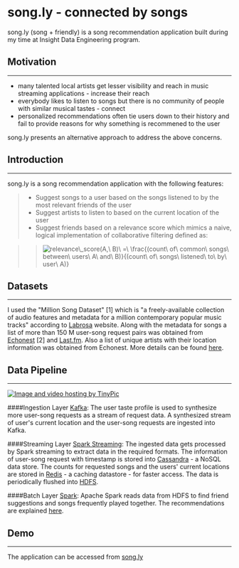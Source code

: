 song.ly - connected by songs
=================================

song\.ly (song + friendly) is a song recommendation application built during my time at Insight Data Engineering program.  

## Motivation
-------------
- many talented local artists get lesser visibility and reach in music streaming applications - increase their reach
- everybody likes to listen to songs but there is no community of people with similar musical tastes - connect
- personalized recommendations often tie users down to their history and fail to provide reasons for why something is recommened to the user

song.ly presents an alternative approach to address the above concerns.
    
## Introduction
----------------
song.ly is a song recommendation application with the following features:  
> - Suggest songs to a user based on the songs listened to by the most relevant friends of the user
> - Suggest artists to listen to based on the current location of the user
> - Suggest friends based on a relevance score which mimics a naive, logical implementation of collaborative filtering defined as:

>> <img src="https://latex.codecogs.com/png.latex?relevance\_score(A,\&space;B)\&space;=\&space;\frac{(count\&space;of\&space;common\&space;songs\&space;between\&space;users\&space;A\&space;and\&space;B)}{(count\&space;of\&space;songs\&space;listened\&space;to\&space;by\&space;user\&space;A)}" title="relevance\_score(A,\ B)\ =\ \frac{(count\ of\ common\ songs\ between\ users\ A\ and\ B)}{(count\ of\ songs\ listened\ to\ by\ user\ A)}" />

## Datasets
---------------
I used the "Million Song Dataset" [1] which is "a freely-available collection of audio features and metadata for a million contemporary popular music tracks" according to [Labrosa](http://labrosa.ee.columbia.edu/millionsong) website. Along with the metadata for songs a list of more than 150 M user-song request pairs was obtained from [Echonest](http://labrosa.ee.columbia.edu/millionsong/tasteprofile) [2] and [Last.fm](http://www.last.fm/). Also a list of unique artists with their location information was obtained from Echonest. More details can be found [here](goo.gl/NcaIeP).

## Data Pipeline
---------------
<a href="http://tinypic.com?ref=w1dwm8" target="_blank"><img src="http://i64.tinypic.com/w1dwm8.png" border="0" alt="Image and video hosting by TinyPic"></a>

####Ingestion Layer
[Kafka](http://kafka.apache.org/): The user taste profile is used to synthesize more user-song requests as a stream of request data. A synthesized stream of user's current location and the user-song requests are ingested into Kafka.

####Streaming Layer
[Spark Streaming](http://spark.apache.org/streaming): The ingested data gets processed by Spark streaming to extract data in the required formats. The information of user-song request with timestamp is stored into [Cassandra](http://cassandra.apache.org/) - a NoSQL data store. The counts for requested songs and the users' current locations are stored in [Redis](http://redis.io) - a caching datastore - for faster access. The data is periodically flushed into [HDFS](http://hortonworks.com/hadoop/hdfs/).

####Batch Layer
[Spark](http://spark.apache.org): Apache Spark reads data from HDFS to find friend suggestions and songs frequently played together. The recommendations are explained [here](https://goo.gl/Nggqt9).

## Demo
------------
The application can be accessed from [song.ly](http://song-ly.herokuapp.com)